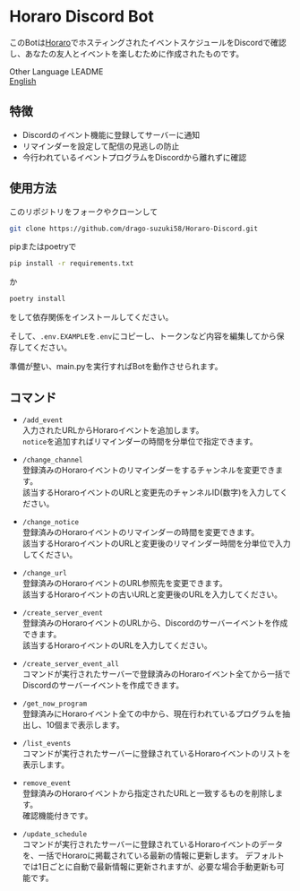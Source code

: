 # Horaro Discord Bot

このBotは[Horaro](https://horaro.org)でホスティングされたイベントスケジュールをDiscordで確認し、あなたの友人とイベントを楽しむために作成されたものです。

Other Language LEADME  
[English](README.md)

## 特徴

- Discordのイベント機能に登録してサーバーに通知
- リマインダーを設定して配信の見逃しの防止
- 今行われているイベントプログラムをDiscordから離れずに確認

## 使用方法

このリポジトリをフォークやクローンして

```sh
git clone https://github.com/drago-suzuki58/Horaro-Discord.git
```

pipまたはpoetryで

```sh
pip install -r requirements.txt
```

か

```sh
poetry install
```

をして依存関係をインストールしてください。

そして、`.env.EXAMPLE`を`.env`にコピーし、トークンなど内容を編集してから保存してください。

準備が整い、main.pyを実行すればBotを動作させられます。

## コマンド

- `/add_event`  
  入力されたURLからHoraroイベントを追加します。  
  `notice`を追加すればリマインダーの時間を分単位で指定できます。

- `/change_channel`  
  登録済みのHoraroイベントのリマインダーをするチャンネルを変更できます。  
  該当するHoraroイベントのURLと変更先のチャンネルID(数字)を入力してください。

- `/change_notice`  
  登録済みのHoraroイベントのリマインダーの時間を変更できます。  
  該当するHoraroイベントのURLと変更後のリマインダー時間を分単位で入力してください。

- `/change_url`  
  登録済みのHoraroイベントのURL参照先を変更できます。  
  該当するHoraroイベントの古いURLと変更後のURLを入力してください。

- `/create_server_event`  
  登録済みのHoraroイベントのURLから、Discordのサーバーイベントを作成できます。  
  該当するHoraroイベントのURLを入力してください。

- `/create_server_event_all`  
  コマンドが実行されたサーバーで登録済みのHoraroイベント全てから一括でDiscordのサーバーイベントを作成できます。

- `/get_now_program`  
  登録済みにHoraroイベント全ての中から、現在行われているプログラムを抽出し、10個まで表示します。

- `/list_events`  
  コマンドが実行されたサーバーに登録されているHoraroイベントのリストを表示します。  

- `remove_event`  
  登録済みのHoraroイベントから指定されたURLと一致するものを削除します。  
  確認機能付きです。

- `/update_schedule`  
  コマンドが実行されたサーバーに登録されているHoraroイベントのデータを、一括でHoraroに掲載されている最新の情報に更新します。
  デフォルトでは1日ごとに自動で最新情報に更新されますが、必要な場合手動更新も可能です。
